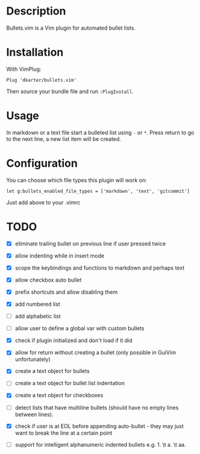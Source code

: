 # Description

Bullets.vim is a Vim plugin for automated bullet lists.

# Installation

With VimPlug:

```vim
Plug 'dkarter/bullets.vim'
```

Then source your bundle file and run `:PlugInstall`.


# Usage

In markdown or a text file start a bulleted list using `-` or `*`. Press return
to go to the next line, a new list item will be created.

# Configuration

You can choose which file types this plugin will work on:

```vim
let g:bullets_enabled_file_types = ['markdown', 'text', 'gitcommit']
```

Just add above to your .vimrc


# TODO

- [x] eliminate trailing bullet on previous line if user pressed <cr> twice
- [x] allow indenting while in insert mode
- [x] scope the keybindings and functions to markdown and perhaps text
- [x] allow checkbox auto bullet
- [x] prefix shortcuts and allow disabling them
- [x] add numbered list
- [ ] add alphabetic list
- [ ] allow user to define a global var with custom bullets
- [x] check if plugin initialized and don't load if it did
- [x] allow <C-cr> for return without creating a bullet (only possible in GuiVim
  unfortunately)
- [x] create a text object for bullets
- [ ] create a text object for bullet list indentation
- [x] create a text object for checkboxes
- [ ] detect lists that have multiline bullets (should have no empty lines between
  lines).
- [x] check if user is at EOL before appending auto-bullet - they may just want to
  break the line at a certain point
- [ ] support for intelligent alphanumeric indented bullets e.g. 1. \t a. \t aa.

